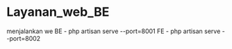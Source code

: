 # Layanan_web_BE
menjalankan we
BE - php artisan serve --port=8001
FE - php artisan serve --port=8002
